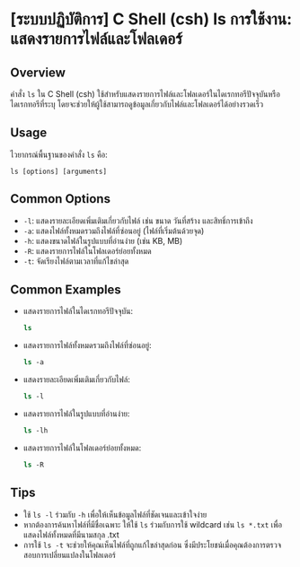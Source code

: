 # [ระบบปฏิบัติการ] C Shell (csh) ls การใช้งาน: แสดงรายการไฟล์และโฟลเดอร์

## Overview
คำสั่ง `ls` ใน C Shell (csh) ใช้สำหรับแสดงรายการไฟล์และโฟลเดอร์ในไดเรกทอรีปัจจุบันหรือไดเรกทอรีที่ระบุ โดยจะช่วยให้ผู้ใช้สามารถดูข้อมูลเกี่ยวกับไฟล์และโฟลเดอร์ได้อย่างรวดเร็ว

## Usage
ไวยากรณ์พื้นฐานของคำสั่ง `ls` คือ:

```
ls [options] [arguments]
```

## Common Options
- `-l`: แสดงรายละเอียดเพิ่มเติมเกี่ยวกับไฟล์ เช่น ขนาด วันที่สร้าง และสิทธิ์การเข้าถึง
- `-a`: แสดงไฟล์ทั้งหมดรวมถึงไฟล์ที่ซ่อนอยู่ (ไฟล์ที่เริ่มต้นด้วยจุด)
- `-h`: แสดงขนาดไฟล์ในรูปแบบที่อ่านง่าย (เช่น KB, MB)
- `-R`: แสดงรายการไฟล์ในโฟลเดอร์ย่อยทั้งหมด
- `-t`: จัดเรียงไฟล์ตามเวลาที่แก้ไขล่าสุด

## Common Examples
- แสดงรายการไฟล์ในไดเรกทอรีปัจจุบัน:
  ```csh
  ls
  ```

- แสดงรายการไฟล์ทั้งหมดรวมถึงไฟล์ที่ซ่อนอยู่:
  ```csh
  ls -a
  ```

- แสดงรายละเอียดเพิ่มเติมเกี่ยวกับไฟล์:
  ```csh
  ls -l
  ```

- แสดงรายการไฟล์ในรูปแบบที่อ่านง่าย:
  ```csh
  ls -lh
  ```

- แสดงรายการไฟล์ในโฟลเดอร์ย่อยทั้งหมด:
  ```csh
  ls -R
  ```

## Tips
- ใช้ `ls -l` ร่วมกับ `-h` เพื่อให้เห็นข้อมูลไฟล์ที่ชัดเจนและเข้าใจง่าย
- หากต้องการค้นหาไฟล์ที่มีชื่อเฉพาะ ให้ใช้ `ls` ร่วมกับการใช้ wildcard เช่น `ls *.txt` เพื่อแสดงไฟล์ทั้งหมดที่มีนามสกุล .txt
- การใช้ `ls -t` จะช่วยให้คุณเห็นไฟล์ที่ถูกแก้ไขล่าสุดก่อน ซึ่งมีประโยชน์เมื่อคุณต้องการตรวจสอบการเปลี่ยนแปลงในโฟลเดอร์